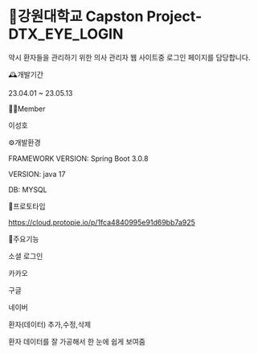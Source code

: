 # 🏫강원대학교 Capston Project-DTX_EYE_LOGIN

약시 환자들을 관리하기 위한 의사 관리자 웹 사이트중 로그인 페이지를 담당합니다.

🕰️개발기간

23.04.01 ~ 23.05.13

🧑‍💻Member

이성호

⚙️개발환경

FRAMEWORK VERSION: Spring Boot 3.0.8

VERSION: java 17

DB: MYSQL

📝프로토타입

https://cloud.protopie.io/p/1fca4840995e91d69bb7a925

📌주요기능

소셜 로그인

카카오

구글

네이버

환자(데이터) 추가,수정,삭제

환자 데이터를 잘 가공해서 한 눈에 쉽게 보여줌
